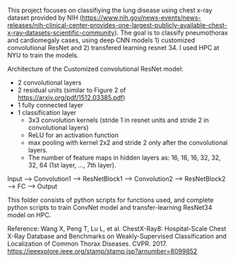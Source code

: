 
This project focuses on classifiying the lung disease using chest x-ray dataset provided by NIH (https://www.nih.gov/news-events/news-releases/nih-clinical-center-provides-one-largest-publicly-available-chest-x-ray-datasets-scientific-community). The goal is to classify pneumothorax and cardiomegaly cases, using deep CNN models 1) customized convolutional ResNet and 2) transfered learning resnet 34. I used HPC at NYU to train the models. 

Architecture of the Customized convolutional ResNet model: 
  - 2 convolutional layers
  - 2 residual units (similar to Figure 2 of https://arxiv.org/pdf/1512.03385.pdf)
  - 1 fully connected layer 
  - 1 classification layer
      -  3x3 convolution kernels (stride 1 in resnet units and stride 2 in convolutional layers)
      -  ReLU for an activation function
      -  max pooling with kernel 2x2 and stride 2 only after the convolutional layers. 
      -  The number of feature maps in hidden layers as: 16, 16, 16, 32, 32, 32, 64 (1st layer, ..., 7th layer). 

Input --> Convolution1 --> ResNetBlock1 --> Convolution2 --> ResNetBlock2 --> FC --> Output

This folder consists of python scripts for functions used, and complete python scripts to train ConvNet model and transfer-learning ResNet34 model on HPC. 

Reference: Wang X, Peng T, Lu L, et al. 
ChestX-Ray8: Hospital-Scale Chest X-Ray Database and Benchmarks on Weakly-Supervised Classification and Localization of Common Thorax Diseases. CVPR. 2017. https://ieeexplore.ieee.org/stamp/stamp.jsp?arnumber=8099852
